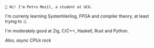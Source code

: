 <!---
pmozil/pmozil is a ✨ special ✨ repository because its `README.md` (this file) appears on your GitHub profile.
You can click the Preview link to take a look at your changes.
--->
 	👋 Hi! I'm Petro Mozil, a student at UCU.

I'm currenly learning SystemVerilog, FPGA and compiler theory, at least trying to :(.

I'm moderately good at Zig, C/C++, Haskell, Rust and Python.

*Also, async CPUs rock*
